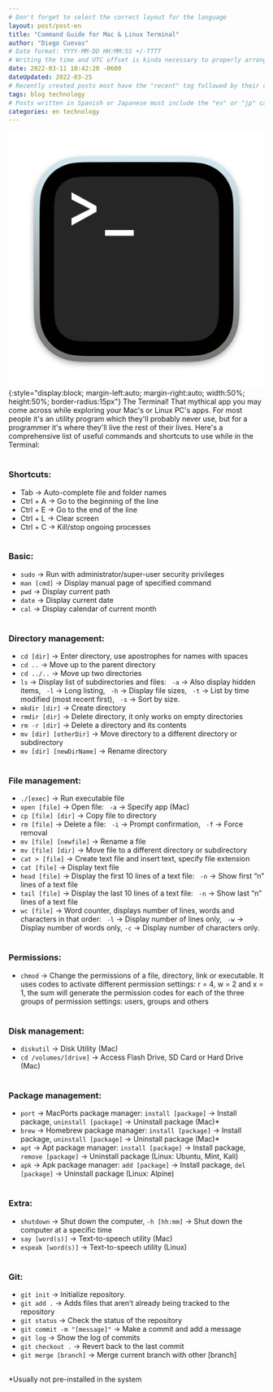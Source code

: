 ```yaml
---
# Don't forget to select the correct layout for the language
layout: post/post-en
title: "Command Guide for Mac & Linux Terminal"
author: "Diego Cuevas"
# Date format: YYYY-MM-DD HH:MM:SS +/-TTTT
# Writing the time and UTC offset is kinda necessary to properly arrange the posts in their respective indexes
date: 2022-03-11 10:42:20 -0600
dateUpdated: 2022-03-25
# Recently created posts most have the "recent" tag followed by their category in the "tags" variable. Remove "recent" after a while
tags: blog technology
# Posts written in Spanish or Japanese must include the "es" or "jp" category respectively AS THE FIRST one listed. Then write its normal category
categories: en technology
---
```

![Terminal Icon](/assets/img/blog/technology/terminal-guide/terminal.icon.png){:style="display:block; margin-left:auto; margin-right:auto; width:50%; height:50%; border-radius:15px"}
The Terminal! That mythical app you may come across while exploring your Mac's or Linux PC's apps. For most people it's an utility program which they'll probably never use, but for a programmer it's where they'll live the rest of their lives. Here's a comprehensive list of useful commands and shortcuts to use while in the Terminal:
<br/><br/>

### Shortcuts:
* Tab -> Auto-complete file and folder names
* Ctrl + A -> Go to the beginning of the line
* Ctrl + E -> Go to the end of the line
* Ctrl + L -> Clear screen
* Ctrl + C -> Kill/stop ongoing processes
<br/><br/>

### Basic:
* ``sudo`` -> Run with administrator/super-user security privileges
* ``man [cmd]`` -> Display manual page of specified command
* ``pwd`` -> Display current path
* ``date`` -> Display current date
* ``cal`` -> Display calendar of current month
<br/><br/>

### Directory management:
* ``cd [dir]`` -> Enter directory, use apostrophes for names with spaces
* ``cd ..`` -> Move up to the parent directory
* ``cd ../..`` -> Move up two directories
* ``ls`` -> Display list of subdirectories and files:  `` -a`` -> Also display hidden items,  `` -l`` -> Long listing,  `` -h`` -> Display file sizes,  `` -t`` -> List by time modified (most recent first),  `` -s`` -> Sort by size.
* ``mkdir [dir]`` -> Create directory
* ``rmdir [dir]`` -> Delete directory, it only works on empty directories
* ``rm -r [dir]`` -> Delete a directory and its contents
* ``mv [dir] [otherDir]`` -> Move directory to a different directory or subdirectory
* ``mv [dir] [newDirName]`` -> Rename directory
<br/><br/>

### File management:
* ``./[exec]`` -> Run executable file
* ``open [file]`` -> Open file: `` -a`` -> Specify app (Mac)
* ``cp [file] [dir]`` -> Copy file to directory
* ``rm [file]`` -> Delete a file: `` -i`` -> Prompt confirmation, `` -f`` -> Force removal
* ``mv [file] [newfile]`` -> Rename a file
* ``mv [file] [dir]`` -> Move file to a different directory or subdirectory
* ``cat > [file]`` -> Create text file and insert text, specify file extension
* ``cat [file]`` -> Display text file
* ``head [file]`` -> Display the first 10 lines of a text file: `` -n`` -> Show first “n” lines of a text file
* ``tail [file]`` -> Display the last 10 lines of a text file: `` -n`` -> Show last “n” lines of a text file
* ``wc [file]`` -> Word counter, displays number of lines, words and characters in that order: `` -l`` -> Display number of lines only, `` -w`` -> Display number of words only, ``-c`` -> Display number of characters only.
<br/><br/>

### Permissions:
* ``chmod`` -> Change the permissions of a file, directory, link or executable. It uses codes to activate different permission settings: r = 4, w = 2 and x = 1, the sum will generate the permission codes for each of the three groups of permission settings: users, groups and others
<br/><br/>

### Disk management:
* ``diskutil`` -> Disk Utility (Mac)
* ``cd /volumes/[drive]`` -> Access Flash Drive, SD Card or Hard Drive (Mac)
<br/><br/>

### Package management:
* ``port`` -> MacPorts package manager: ``install [package]`` -> Install package, ``uninstall [package]`` -> Uninstall package (Mac)*
* ``brew`` -> Homebrew package manager: ``install [package]`` -> Install package, ``uninstall [package]`` -> Uninstall package (Mac)*
* ``apt`` -> Apt package manager: ``install [package]`` -> Install package, ``remove [package]`` -> Uninstall package (Linux: Ubuntu, Mint, Kali)
* ``apk`` -> Apk package manager: ``add [package]`` -> Install package, ``del [package]`` -> Uninstall package (Linux: Alpine)
<br/><br/>

### Extra:
* ``shutdown`` -> Shut down the computer, ``-h [hh:mm]`` -> Shut down the computer at a specific time
* ``say [word(s)]`` -> Text-to-speech utility (Mac)
* ``espeak [word(s)]`` -> Text-to-speech utility (Linux)
<br/><br/>

### Git:
* ``git init`` -> Initialize repository.
* ``git add .`` -> Adds files that aren’t already being tracked to the repository
* ``git status`` -> Check the status of the repository
* ``git commit -m "[message]"`` -> Make a commit and add a message
* ``git log`` -> Show the log of commits
* ``git checkout .`` -> Revert back to the last commit
* ``git merge [branch]`` -> Merge current branch with other [branch]
<br/><br/>

*Usually not pre-installed in the system

